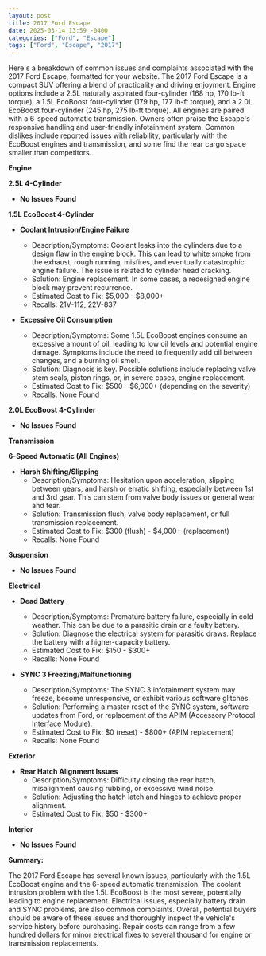 ```yaml
---
layout: post
title: 2017 Ford Escape
date: 2025-03-14 13:59 -0400
categories: ["Ford", "Escape"]
tags: ["Ford", "Escape", "2017"]
---
```

Here's a breakdown of common issues and complaints associated with the 2017 Ford Escape, formatted for your website. The 2017 Ford Escape is a compact SUV offering a blend of practicality and driving enjoyment. Engine options include a 2.5L naturally aspirated four-cylinder (168 hp, 170 lb-ft torque), a 1.5L EcoBoost four-cylinder (179 hp, 177 lb-ft torque), and a 2.0L EcoBoost four-cylinder (245 hp, 275 lb-ft torque). All engines are paired with a 6-speed automatic transmission. Owners often praise the Escape's responsive handling and user-friendly infotainment system. Common dislikes include reported issues with reliability, particularly with the EcoBoost engines and transmission, and some find the rear cargo space smaller than competitors.

**Engine**

**2.5L 4-Cylinder**

*   **No Issues Found**

**1.5L EcoBoost 4-Cylinder**

*   **Coolant Intrusion/Engine Failure**
    *   Description/Symptoms: Coolant leaks into the cylinders due to a design flaw in the engine block. This can lead to white smoke from the exhaust, rough running, misfires, and eventually catastrophic engine failure.  The issue is related to cylinder head cracking.
    *   Solution:  Engine replacement. In some cases, a redesigned engine block may prevent recurrence.
    *   Estimated Cost to Fix: $5,000 - $8,000+
    *   Recalls: 21V-112, 22V-837

*   **Excessive Oil Consumption**
    *   Description/Symptoms:  Some 1.5L EcoBoost engines consume an excessive amount of oil, leading to low oil levels and potential engine damage.  Symptoms include the need to frequently add oil between changes, and a burning oil smell.
    *   Solution:  Diagnosis is key.  Possible solutions include replacing valve stem seals, piston rings, or, in severe cases, engine replacement.
    *   Estimated Cost to Fix: $500 - $6,000+ (depending on the severity)
    *   Recalls: None Found

**2.0L EcoBoost 4-Cylinder**

*   **No Issues Found**

**Transmission**

**6-Speed Automatic (All Engines)**

*   **Harsh Shifting/Slipping**
    *   Description/Symptoms:  Hesitation upon acceleration, slipping between gears, and harsh or erratic shifting, especially between 1st and 3rd gear.  This can stem from valve body issues or general wear and tear.
    *   Solution:  Transmission flush, valve body replacement, or full transmission replacement.
    *   Estimated Cost to Fix: $300 (flush) - $4,000+ (replacement)
    *   Recalls: None Found

**Suspension**

*   **No Issues Found**

**Electrical**

*   **Dead Battery**
    *   Description/Symptoms: Premature battery failure, especially in cold weather. This can be due to a parasitic drain or a faulty battery.
    *   Solution: Diagnose the electrical system for parasitic draws. Replace the battery with a higher-capacity battery.
    *   Estimated Cost to Fix: $150 - $300+
    *   Recalls: None Found

*   **SYNC 3 Freezing/Malfunctioning**
    *   Description/Symptoms: The SYNC 3 infotainment system may freeze, become unresponsive, or exhibit various software glitches.
    *   Solution:  Performing a master reset of the SYNC system, software updates from Ford, or replacement of the APIM (Accessory Protocol Interface Module).
    *   Estimated Cost to Fix: $0 (reset) - $800+ (APIM replacement)
    *   Recalls: None Found

**Exterior**

*   **Rear Hatch Alignment Issues**
    *   Description/Symptoms: Difficulty closing the rear hatch, misalignment causing rubbing, or excessive wind noise.
    *   Solution: Adjusting the hatch latch and hinges to achieve proper alignment.
    *   Estimated Cost to Fix: $50 - $300+

**Interior**

*   **No Issues Found**

**Summary:**

The 2017 Ford Escape has several known issues, particularly with the 1.5L EcoBoost engine and the 6-speed automatic transmission. The coolant intrusion problem with the 1.5L EcoBoost is the most severe, potentially leading to engine replacement. Electrical issues, especially battery drain and SYNC problems, are also common complaints. Overall, potential buyers should be aware of these issues and thoroughly inspect the vehicle's service history before purchasing. Repair costs can range from a few hundred dollars for minor electrical fixes to several thousand for engine or transmission replacements.

